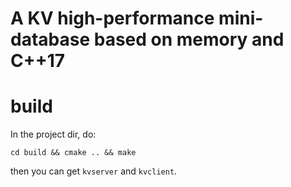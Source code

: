 # A KV high-performance mini-database based on memory and C++17

# build
In the project dir, do:
```shell
cd build && cmake .. && make
```
then you can get `kvserver` and `kvclient`.